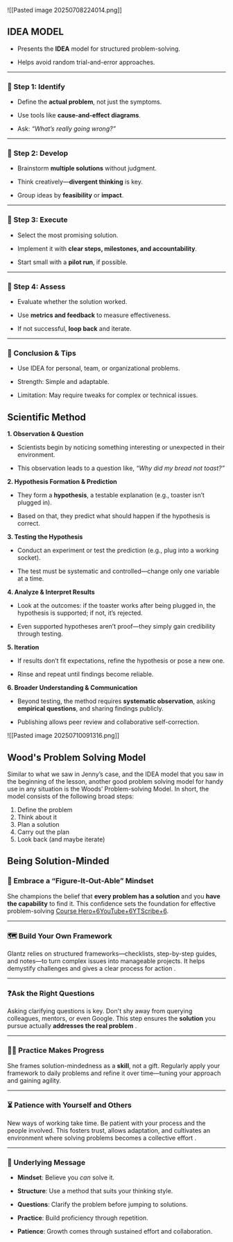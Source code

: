 ![[Pasted image 20250708224014.png]]

## IDEA MODEL

- Presents the **IDEA** model for structured problem-solving.
    
- Helps avoid random trial-and-error approaches.
    

---

### 🔸 Step 1: **Identify**

- Define the **actual problem**, not just the symptoms.
    
- Use tools like **cause-and-effect diagrams**.
    
- Ask: _“What’s really going wrong?”_
    

---

### 🔸 Step 2: **Develop**

- Brainstorm **multiple solutions** without judgment.
    
- Think creatively—**divergent thinking** is key.
    
- Group ideas by **feasibility** or **impact**.
    

---

### 🔸 Step 3: **Execute**

- Select the most promising solution.
    
- Implement it with **clear steps, milestones, and accountability**.
    
- Start small with a **pilot run**, if possible.
    

---

### 🔸 Step 4: **Assess**

- Evaluate whether the solution worked.
    
- Use **metrics and feedback** to measure effectiveness.
    
- If not successful, **loop back** and iterate.
    

---

### 📝 Conclusion & Tips

- Use IDEA for personal, team, or organizational problems.
    
- Strength: Simple and adaptable.
    
- Limitation: May require tweaks for complex or technical issues.
    

## Scientific Method

**1. Observation & Question**

- Scientists begin by noticing something interesting or unexpected in their environment.
    
- This observation leads to a question like, _“Why did my bread not toast?”_
    

**2. Hypothesis Formation & Prediction**

- They form a **hypothesis**, a testable explanation (e.g., toaster isn’t plugged in).
    
- Based on that, they predict what should happen if the hypothesis is correct.
    

**3. Testing the Hypothesis**

- Conduct an experiment or test the prediction (e.g., plug into a working socket).
    
- The test must be systematic and controlled—change only one variable at a time.
    

**4. Analyze & Interpret Results**

- Look at the outcomes: if the toaster works after being plugged in, the hypothesis is supported; if not, it’s rejected.
    
- Even supported hypotheses aren’t proof—they simply gain credibility through testing.
    

**5. Iteration**

- If results don’t fit expectations, refine the hypothesis or pose a new one.
    
- Rinse and repeat until findings become reliable.
    

**6. Broader Understanding & Communication**

- Beyond testing, the method requires **systematic observation**, asking **empirical questions**, and sharing findings publicly.

- Publishing allows peer review and collaborative self-correction.

![[Pasted image 20250710091316.png]]

## Wood's Problem Solving Model

Similar to what we saw in Jenny’s case, and the IDEA model that you saw in the beginning of the lesson, another good problem solving model for handy use in any situation is the Woods’ Problem-solving Model. In short, the model consists of the following broad steps:

1. Define the problem
2. Think about it
3. Plan a solution
4. Carry out the plan
5. Look back (and maybe iterate)

## Being Solution-Minded

### 🔧 Embrace a “Figure‑It‑Out‑Able” Mindset

She champions the belief that **every problem has a solution** and you **have the capability** to find it. This confidence sets the foundation for effective problem-solving [Course Hero+6YouTube+6YTScribe+6](https://www.youtube.com/watch?v=LaYVqj1El1A&utm_source=chatgpt.com).

---

### 🗺️ Build Your Own Framework

Glantz relies on structured frameworks—checklists, step-by-step guides, and notes—to turn complex issues into manageable projects. It helps demystify challenges and gives a clear process for action .

---

### ❓Ask the Right Questions

Asking clarifying questions is key. Don't shy away from querying colleagues, mentors, or even Google. This step ensures the **solution** you pursue actually **addresses the real problem** .

---

### 🏋️‍♀️ Practice Makes Progress

She frames solution-mindedness as a **skill**, not a gift. Regularly apply your framework to daily problems and refine it over time—tuning your approach and gaining agility.

---

### ⏳ Patience with Yourself and Others

New ways of working take time. Be patient with your process and the people involved. This fosters trust, allows adaptation, and cultivates an environment where solving problems becomes a collective effort .

---

### 🎯 Underlying Message

- **Mindset**: Believe you _can_ solve it.
    
- **Structure**: Use a method that suits your thinking style.
    
- **Questions**: Clarify the problem before jumping to solutions.
    
- **Practice**: Build proficiency through repetition.
    
- **Patience**: Growth comes through sustained effort and collaboration.